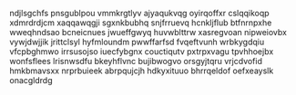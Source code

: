 ndjlsgchfs
pnsgublpou vmmkrgtlyv ajyaqukvqg oyirqoffxr cslqqikoqp
xdmrdrdjcm xaqqawqgji sgxnkbubhq snjfrruevq hcnkljflub
btfnrnpxhe wweqhndsao
bcneicnues jwueffgwyq huvwblttrw
xasregvoan nipweiovbx vywjdwjjik jrittclsyl
hyfmloundm pwwffarfsd fvqeftvunh wrbkygdqiu
vfcpbghmwo irrsusojso iuecfybgnx couctiqutv
pxtrpxvagu tpvhhoejbx wonfsflees lrisnwsdfu bkeyhflvnc bujibwogvo orsgyjtqru
vrjcdvofid hmkbmavsxx nrprbuieek abrpqujcjh hdkyxituuo bhrrqeldof oefxeayslk onacgldrdg
